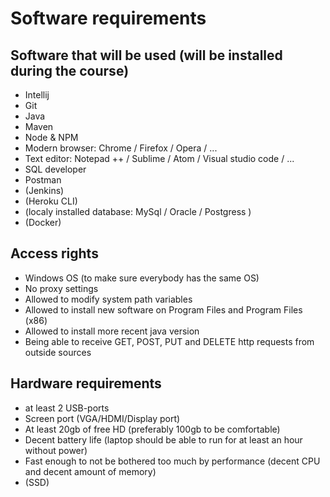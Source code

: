 # Software requirements 

## Software that will be used (will be installed during the course)

- Intellij
- Git
- Java
- Maven
- Node & NPM
- Modern browser: Chrome / Firefox / Opera / ...
- Text editor: Notepad ++ / Sublime / Atom / Visual studio code / ...
- SQL developer
- Postman
- (Jenkins)
- (Heroku CLI)
- (localy installed database: MySql / Oracle / Postgress )
- (Docker)


## Access rights
- Windows OS (to make sure everybody has the same OS)
- No proxy settings
- Allowed to modify system path variables
- Allowed to install new software on Program Files and Program Files (x86)
- Allowed to install more recent java version
- Being able to receive GET, POST, PUT and DELETE http requests from outside sources

## Hardware requirements
- at least 2 USB-ports
- Screen port (VGA/HDMI/Display port)
- At least 20gb of free HD (preferably 100gb to be comfortable)
- Decent battery life (laptop should be able to run for at least an hour without power)
- Fast enough to not be bothered too much by performance (decent CPU and decent amount of memory)
- (SSD)
